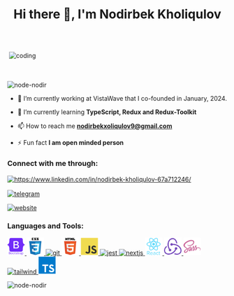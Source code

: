 <h1 align="center">Hi there 👋, I'm Nodirbek Kholiqulov</h1>
<img align="right" alt="coding" style="margin:50px;" width="450" src="https://miro.medium.com/max/1360/0*7Q3yvSIv_t0ioJ-Z.gif">

<p align="left"> <img src="https://komarev.com/ghpvc/?username=node-nodir&label=Profile%20views&color=0e75b6&style=flat" alt="node-nodir" /> </p>

- 🔭 I’m currently working at VistaWave that I co-founded in January, 2024.

- 🌱 I’m currently learning **TypeScript, Redux and Redux-Toolkit**

- 📫 How to reach me **nodirbekxoliqulov9@gmail.com**

- ⚡ Fun fact **I am open minded person**

<h3 align="left">Connect with me through:</h3>
<p align="left">
<a href="https://linkedin.com/in/https://www.linkedin.com/in/nodirbek-kholiqulov-67a712246/" target="blank"><img align="center" src="https://raw.githubusercontent.com/rahuldkjain/github-profile-readme-generator/master/src/images/icons/Social/linked-in-alt.svg" alt="https://www.linkedin.com/in/nodirbek-kholiqulov-67a712246/" height="30" width="40" /></a>
</p>
<p align="left">
<a href="https://t.me/khn_dev" target="blank"><img align="center" src="https://cdn-icons-png.flaticon.com/512/2111/2111644.png" alt="telegram" height="30" width="40" /></a>
</p>
<p align="left">
<a href="https://linkedin.com/in/https://www.linkedin.com/in/nodirbek-kholiqulov-67a712246/" target="blank"><img align="center" src="https://cdn.pixabay.com/photo/2021/10/11/00/59/website-6699086_640.png" alt="website" height="30" width="40" /></a>
</p>

<h3 align="left">Languages and Tools:</h3>
<p align="left"> <a href="https://getbootstrap.com" target="_blank" rel="noreferrer"> <img src="https://raw.githubusercontent.com/devicons/devicon/master/icons/bootstrap/bootstrap-plain-wordmark.svg" alt="bootstrap" width="40" height="40"/> </a> <a href="https://www.w3schools.com/css/" target="_blank" rel="noreferrer"> <img src="https://raw.githubusercontent.com/devicons/devicon/master/icons/css3/css3-original-wordmark.svg" alt="css3" width="40" height="40"/> </a> <a href="https://git-scm.com/" target="_blank" rel="noreferrer"> <img src="https://www.vectorlogo.zone/logos/git-scm/git-scm-icon.svg" alt="git" width="40" height="40"/> </a> <a href="https://www.w3.org/html/" target="_blank" rel="noreferrer"> <img src="https://raw.githubusercontent.com/devicons/devicon/master/icons/html5/html5-original-wordmark.svg" alt="html5" width="40" height="40"/> </a> <a href="https://developer.mozilla.org/en-US/docs/Web/JavaScript" target="_blank" rel="noreferrer"> <img src="https://raw.githubusercontent.com/devicons/devicon/master/icons/javascript/javascript-original.svg" alt="javascript" width="40" height="40"/> </a> <a href="https://jestjs.io" target="_blank" rel="noreferrer"> <img src="https://www.vectorlogo.zone/logos/jestjsio/jestjsio-icon.svg" alt="jest" width="40" height="40"/> </a> <a href="https://nextjs.org/" target="_blank" rel="noreferrer"> <img src="https://cdn.worldvectorlogo.com/logos/nextjs-2.svg" alt="nextjs" width="40" height="40"/> </a> <a href="https://reactjs.org/" target="_blank" rel="noreferrer"> <img src="https://raw.githubusercontent.com/devicons/devicon/master/icons/react/react-original-wordmark.svg" alt="react" width="40" height="40"/> </a> <a href="https://redux.js.org" target="_blank" rel="noreferrer"> <img src="https://raw.githubusercontent.com/devicons/devicon/master/icons/redux/redux-original.svg" alt="redux" width="40" height="40"/> </a> <a href="https://sass-lang.com" target="_blank" rel="noreferrer"> <img src="https://raw.githubusercontent.com/devicons/devicon/master/icons/sass/sass-original.svg" alt="sass" width="40" height="40"/> </a> <a href="https://tailwindcss.com/" target="_blank" rel="noreferrer"> <img src="https://www.vectorlogo.zone/logos/tailwindcss/tailwindcss-icon.svg" alt="tailwind" width="40" height="40"/> </a> <a href="https://www.typescriptlang.org/" target="_blank" rel="noreferrer"> <img src="https://raw.githubusercontent.com/devicons/devicon/master/icons/typescript/typescript-original.svg" alt="typescript" width="40" height="40"/> </a> </p>

<p><img align="left" src="https://github-readme-stats.vercel.app/api/top-langs?username=node-nodir&show_icons=true&locale=en&layout=compact" alt="node-nodir" /></p>




